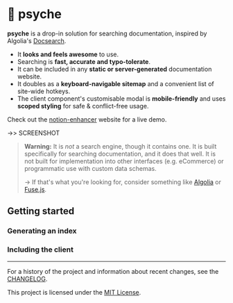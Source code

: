 # 🧠 psyche

**psyche** is a drop-in solution for searching documentation,
inspired by Algolia's [Docsearch](https://docsearch.algolia.com/).

- It **looks and feels awesome** to use.
- Searching is **fast, accurate and typo-tolerate**.
- It can be included in any **static or server-generated** documentation website.
- It doubles as a **keyboard-navigable sitemap** and a convenient list of site-wide hotkeys.
- The client component's customisable modal is **mobile-friendly**
  and uses **scoped styling** for safe & conflict-free usage.

Check out the [notion-enhancer](http://notion-enhancer.github.io/)
website for a live demo.

->> SCREENSHOT

> **Warning:** It is _not_ a search engine, though it contains one. It is built
> specifically for searching documentation, and it does that well.
> It is not built for implementation into other interfaces (e.g.
> eCommerce) or programmatic use with custom data schemas.
>
> → If that's what you're looking for, consider something like
> [Algolia](https://www.algolia.com/) or [Fuse.js](https://fusejs.io/).

## Getting started

### Generating an index

### Including the client

---

For a history of the project and information about recent changes,
see the [CHANGELOG](CHANGELOG.md).

This project is licensed under the [MIT License](LICENSE).
